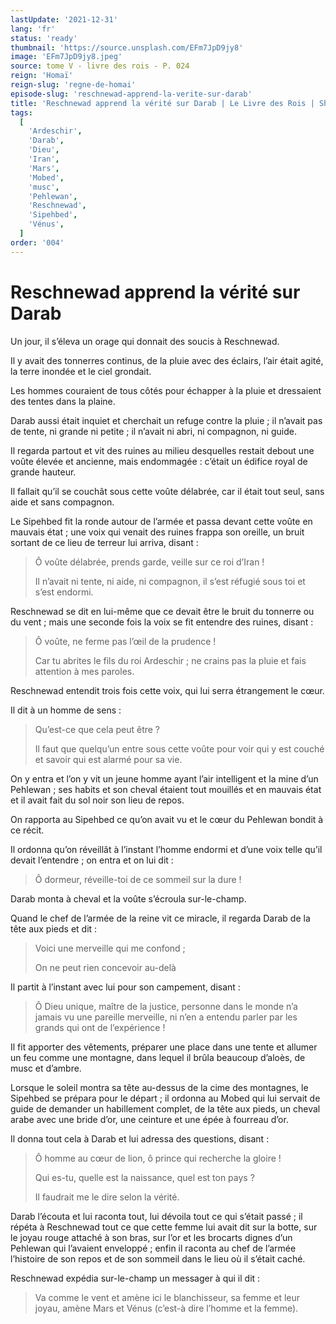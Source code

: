 ```yaml
---
lastUpdate: '2021-12-31'
lang: 'fr'
status: 'ready'
thumbnail: 'https://source.unsplash.com/EFm7JpD9jy8'
image: 'EFm7JpD9jy8.jpeg'
source: tome V - livre des rois - P. 024
reign: 'Homaï'
reign-slug: 'regne-de-homai'
episode-slug: 'reschnewad-apprend-la-verite-sur-darab'
title: 'Reschnewad apprend la vérité sur Darab | Le Livre des Rois | Shâhnâmeh'
tags:
  [
    'Ardeschir',
    'Darab',
    'Dieu',
    'Iran',
    'Mars',
    'Mobed',
    'musc',
    'Pehlewan',
    'Reschnewad',
    'Sipehbed',
    'Vénus',
  ]
order: '004'
---
```


<!-- LTeX: language=fr -->

# Reschnewad apprend la vérité sur Darab

Un jour, il s’éleva un orage qui donnait des soucis à Reschnewad.

Il y avait des tonnerres continus, de la pluie avec des éclairs, l’air était agité, la terre inondée et le ciel grondait.

Les hommes couraient de tous côtés pour échapper à la pluie et dressaient des tentes dans la plaine.

Darab aussi était inquiet et cherchait un refuge contre la pluie ; il n’avait pas de tente, ni grande ni petite ; il n’avait ni abri, ni compagnon, ni guide.

Il regarda partout et vit des ruines au milieu desquelles restait debout une voûte élevée et ancienne, mais endommagée : c’était un édifice royal de grande hauteur.

Il fallait qu’il se couchât sous cette voûte délabrée, car il était tout seul, sans aide et sans compagnon.

Le Sipehbed fit la ronde autour de l’armée et passa devant cette voûte en mauvais état ; une voix qui venait des ruines frappa son oreille, un bruit sortant de ce lieu de terreur lui arriva, disant :

> Ô voûte délabrée, prends garde, veille sur ce roi d’Iran !
>
> Il n’avait ni tente, ni aide, ni compagnon, il s’est réfugié sous toi et s’est endormi.

Reschnewad se dit en lui-même que ce devait être le bruit du tonnerre ou du vent ; mais une seconde fois la voix se fit entendre des ruines, disant :

> Ô voûte, ne ferme pas l’œil de la prudence !
>
> Car tu abrites le fils du roi Ardeschir ; ne crains pas la pluie et fais attention à mes paroles.

Reschnewad entendit trois fois cette voix, qui lui serra étrangement le cœur.

Il dit à un homme de sens :

> Qu’est-ce que cela peut être ?
>
> Il faut que quelqu’un entre sous cette voûte pour voir qui y est couché et savoir qui est alarmé pour sa vie.

On y entra et l’on y vit un jeune homme ayant l’air intelligent et la mine d’un Pehlewan ; ses habits et son cheval étaient tout mouillés et en mauvais état et il avait fait du sol noir son lieu de repos.

On rapporta au Sipehbed ce qu’on avait vu et le cœur du Pehlewan bondit à ce récit.

Il ordonna qu’on réveillât à l’instant l’homme endormi et d’une voix telle qu’il devait l’entendre ; on entra et on lui dit :

> Ô dormeur, réveille-toi de ce sommeil sur la dure !

Darab monta à cheval et la voûte s’écroula sur-le-champ.

Quand le chef de l’armée de la reine vit ce miracle, il regarda Darab de la tête aux pieds et dit :

> Voici une merveille qui me confond ;
>
> On ne peut rien concevoir au-delà

Il partit à l’instant avec lui pour son campement, disant :

> Ô Dieu unique, maître de la justice, personne dans le monde n’a jamais vu une pareille merveille, ni n’en a entendu parler par les grands qui ont de l’expérience !

Il fit apporter des vêtements, préparer une place dans une tente et allumer un feu comme une montagne, dans lequel il brûla beaucoup d’aloès, de musc et d’ambre.

Lorsque le soleil montra sa tête au-dessus de la cime des montagnes, le Sipehbed se prépara pour le départ ; il ordonna au Mobed qui lui servait de guide de demander un habillement complet, de la tête aux pieds, un cheval arabe avec une bride d’or, une ceinture et une épée à fourreau d’or.

Il donna tout cela à Darab et lui adressa des questions, disant :

> Ô homme au cœur de lion, ô prince qui recherche la gloire !
>
> Qui es-tu, quelle est la naissance, quel est ton pays ?
>
> Il faudrait me le dire selon la vérité.

Darab l’écouta et lui raconta tout, lui dévoila tout ce qui s’était passé ; il répéta à Reschnewad tout ce que cette femme lui avait dit sur la botte, sur le joyau rouge attaché à son bras, sur l’or et les brocarts dignes d’un Pehlewan qui l’avaient enveloppé ; enfin il raconta au chef de l’armée l’histoire de son repos et de son sommeil dans le lieu où il s’était caché.

Reschnewad expédia sur-le-champ un messager à qui il dit :

> Va comme le vent et amène ici le blanchisseur, sa femme et leur joyau, amène Mars et Vénus (c’est-à dire l’homme et la femme).
